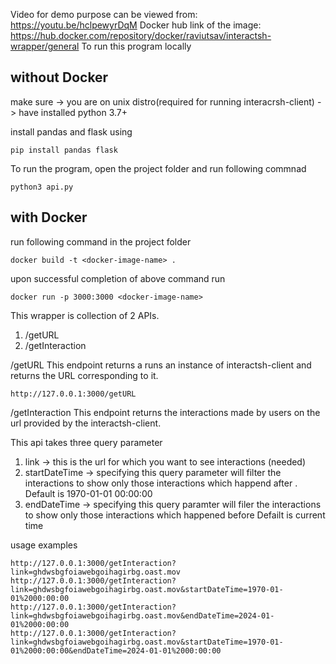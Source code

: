 Video for demo purpose can be viewed from: https://youtu.be/hclpewyrDqM
Docker hub link of the image: https://hub.docker.com/repository/docker/raviutsav/interactsh-wrapper/general
To run this program locally

without Docker
--------------
make sure -> you are on unix distro(required for running interacrsh-client)
          -> have installed python 3.7+

install pandas and flask using 
```
pip install pandas flask
```
To run the program, open the project folder and run following commnad
```
python3 api.py
```

with Docker
-----------
run following command in the project folder
```
docker build -t <docker-image-name> .
```
upon successful completion of above command run
```
docker run -p 3000:3000 <docker-image-name>
```


This wrapper is collection of 2 APIs.

1) /getURL
2) /getInteraction


/getURL
This endpoint returns a runs an instance of interactsh-client and returns the URL corresponding to it.
```
http://127.0.0.1:3000/getURL
```

/getInteraction
This endpoint returns the interactions made by users on the url provided by the interactsh-client.

This api takes three query parameter
1) link -> this is the url for which you want to see interactions (needed)
2) startDateTime -> specifying this query parameter will filter the interactions to show only those interactions which happend after <startDateTime>. Default is 1970-01-01 00:00:00 
3) endDateTime -> specifying this query paramter will filer the interactions to show only those interactions which happened before <endDateTime> Defailt is current time

usage examples
```
http://127.0.0.1:3000/getInteraction?link=ghdwsbgfoiawebgoihagirbg.oast.mov
http://127.0.0.1:3000/getInteraction?link=ghdwsbgfoiawebgoihagirbg.oast.mov&startDateTime=1970-01-01%2000:00:00 
http://127.0.0.1:3000/getInteraction?link=ghdwsbgfoiawebgoihagirbg.oast.mov&endDateTime=2024-01-01%2000:00:00
http://127.0.0.1:3000/getInteraction?link=ghdwsbgfoiawebgoihagirbg.oast.mov&startDateTime=1970-01-01%2000:00:00&endDateTime=2024-01-01%2000:00:00
```
